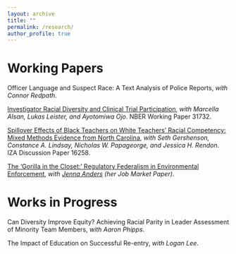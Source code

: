 ```yaml
---
layout: archive
title: ""
permalink: /research/
author_profile: true
---
```


Working Papers
======

Officer Language and Suspect Race: A Text Analysis of Police Reports, *with Connor Redpath*.

[Investigator Racial Diversity and Clinical Trial Participation](https://www.nber.org/papers/w31732), *with Marcella Alsan, Lukas Leister, and Ayotomiwa Ojo*. NBER Working Paper 31732.

[Spillover Effects of Black Teachers on White Teachers’ Racial Competency: Mixed Methods Evidence from North Carolina](https://docs.iza.org/dp16258.pdf), *with Seth Gershenson, Constance A. Lindsay, Nicholas W. Papageorge, and Jessica H. Rendon*. IZA Discussion Paper 16258.

[The ‘Gorilla in the Closet:’ Regulatory Federalism in Environmental Enforcement](http://jenna-anders.github.io/files/ac_epa.pdf), *with [Jenna Anders](http://www.jennaanders.com/) (her Job Market Paper)*. 

Works in Progress
======

Can Diversity Improve Equity? Achieving Racial Parity in Leader Assessment of Minority Team Members, *with Aaron Phipps*.

The Impact of Education on Successful Re-entry, *with Logan Lee*.
